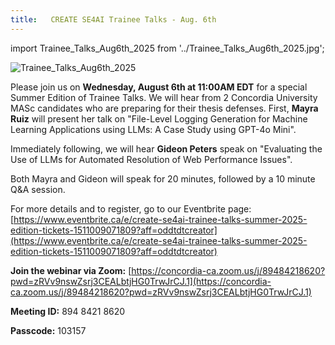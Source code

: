```yaml
---
title:   CREATE SE4AI Trainee Talks - Aug. 6th
---
```



import Trainee_Talks_Aug6th_2025 from '../Trainee_Talks_Aug6th_2025.jpg';

<img src={Trainee_Talks_Aug6th_2025} alt="Trainee_Talks_Aug6th_2025" />

 
Please join us on **Wednesday, August 6th at 11:00AM EDT** for a special Summer Edition of Trainee Talks. We will hear from 2 Concordia University MASc candidates who are preparing for their thesis defenses. First, **Mayra Ruiz** will present her talk on "File-Level Logging Generation for Machine Learning Applications using LLMs: A Case Study using GPT-4o Mini".

Immediately following, we will hear **Gideon Peters** speak on "Evaluating the Use of LLMs for Automated Resolution of Web Performance Issues".

Both Mayra and Gideon will speak for 20 minutes, followed by a 10 minute Q&A session.

For more details and to register, go to our Eventbrite page:
[https://www.eventbrite.ca/e/create-se4ai-trainee-talks-summer-2025-edition-tickets-1511009071809?aff=oddtdtcreator](https://www.eventbrite.ca/e/create-se4ai-trainee-talks-summer-2025-edition-tickets-1511009071809?aff=oddtdtcreator)

**Join the webinar via Zoom:** [https://concordia-ca.zoom.us/j/89484218620?pwd=zRVv9nswZsrj3CEALbtjHG0TrwJrCJ.1](https://concordia-ca.zoom.us/j/89484218620?pwd=zRVv9nswZsrj3CEALbtjHG0TrwJrCJ.1)

**Meeting ID:** 894 8421 8620

**Passcode:** 103157
 
